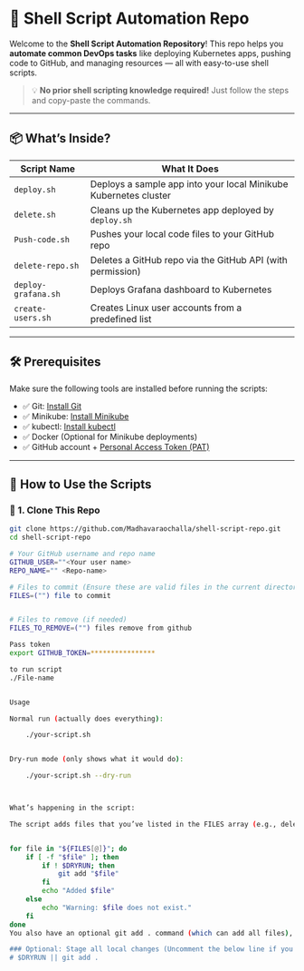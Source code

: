 # 🐚 Shell Script Automation Repo

Welcome to the **Shell Script Automation Repository**! This repo helps you **automate common DevOps tasks** like deploying Kubernetes apps, pushing code to GitHub, and managing resources — all with easy-to-use shell scripts.

> 💡 **No prior shell scripting knowledge required!** Just follow the steps and copy-paste the commands.

---

## 📦 What’s Inside?

| Script Name           | What It Does                                                   |
|-----------------------|----------------------------------------------------------------|
| `deploy.sh`           | Deploys a sample app into your local Minikube Kubernetes cluster |
| `delete.sh`           | Cleans up the Kubernetes app deployed by `deploy.sh`           |
| `Push-code.sh`        | Pushes your local code files to your GitHub repo               |
| `delete-repo.sh`      | Deletes a GitHub repo via the GitHub API (with permission)     |
| `deploy-grafana.sh`   | Deploys Grafana dashboard to Kubernetes                        |
| `create-users.sh`     | Creates Linux user accounts from a predefined list             |

---

## 🛠️ Prerequisites

Make sure the following tools are installed before running the scripts:

- ✅ Git: [Install Git](https://git-scm.com/book/en/v2/Getting-Started-Installing-Git)
- ✅ Minikube: [Install Minikube](https://minikube.sigs.k8s.io/docs/start/)
- ✅ kubectl: [Install kubectl](https://kubernetes.io/docs/tasks/tools/)
- ✅ Docker (Optional for Minikube deployments)
- ✅ GitHub account + [Personal Access Token (PAT)](https://github.com/settings/tokens)

---

## 🚀 How to Use the Scripts

### 🔹 1. Clone This Repo

```bash
git clone https://github.com/Madhavaraochalla/shell-script-repo.git
cd shell-script-repo

# Your GitHub username and repo name
GITHUB_USER=""<Your user name>
REPO_NAME="" <Repo-name>

# Files to commit (Ensure these are valid files in the current directory)
FILES=("") file to commit


# Files to remove (if needed)
FILES_TO_REMOVE=("") files remove from github

Pass token
export GITHUB_TOKEN=****************

to run script
./File-name


Usage  

Normal run (actually does everything):

    ./your-script.sh


Dry-run mode (only shows what it would do):

    ./your-script.sh --dry-run 



What’s happening in the script:

The script adds files that you’ve listed in the FILES array (e.g., delete-repo.sh, create-users.sh, etc.). This part is done with:


for file in "${FILES[@]}"; do
    if [ -f "$file" ]; then
        if ! $DRYRUN; then
            git add "$file"
        fi
        echo "Added $file"
    else
        echo "Warning: $file does not exist."
    fi
done
You also have an optional git add . command (which can add all files), but it's commented out by default, like this:

### Optional: Stage all local changes (Uncomment the below line if you want to add all files)
# $DRYRUN || git add .